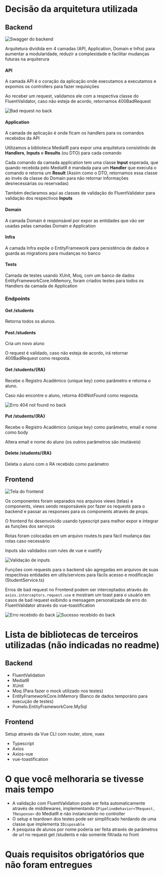 # Decisão da arquitetura utilizada

## Backend

![Swagger do backend](/mockups/back_end.png)

Arquitetura dividida em 4 camadas (API, Application, Domain e Infra) para aumentar a modularidade, reduzir a complexidade e facilitar mudanças futuras na arquiterura

#### API

A camada API é o coração da aplicação onde executamos a executamos e expomos os controllers para fazer requisições

Ao receber um request, validamos ele com a respectiva classe do FluentValidator, caso não esteja de acordo, retornamos 400BadRequest

![Bad request no back](/mockups/erro_validacao_back.png)

#### Application

A camada de aplicação é onde ficam os handlers para os comandos recebidos da API

Utilizamos a biblioteca MediatR para expor uma arquitetura consistindo de **Handlers**, **Inputs** e **Results** (ou DTO) para cada comando

Cada comando da camada application tem uma classe **Input** esperada, que quando recebida pelo MediatR é mandada para um **Handler** que executa o comando e retorna um **Result** (Assim como o DTO, retornamos essa classe ao invés da classe do Domain para não retornar informações desnecessárias ou reservadas)

Também declaramos aqui as classes de validação do FluentValidator para validação dos respectivos **Inputs**

#### Domain

A camada Domain é responsável por expor as entidades que vão ser usadas pelas camadas Domain e Application

#### Infra

A camada Infra expõe o EntityFramework para persistência de dados e guarda as migrations para mudanças no banco

#### Tests

Camada de testes usando XUnit, Moq, com um banco de dados EntityFrameworkCore.InMemory, foram criados testes para todos os Handlers da camada de Application

### Endpoints

#### Get /students

Retorna todos os alunos.

#### Post /students

Cria um novo aluno

O request é validado, caso não esteja de acordo, irá retornar 400BadRequest como resposta.

#### Get /students/{RA}

Recebe o Registro Acadêmico (unique key) como parâmetro e retorna o aluno.

Caso não encontre o aluno, retorna 404NotFound como resposta.

![Erro 404 not found no back](/mockups/erro_notfound_back.png)

#### Put /students/{RA}

Recebe o Registro Acadêmico (unique key) como parâmetro, email e nome como body

Altera email e nome do aluno (os outros parâmetros são imutáveis)

#### Delete /students/{RA}

Deleta o aluno com o RA recebido como parâmetro

## Frontend

![Tela do frontend](/mockups/front_end.png)

Os componentes foram separados nos arquivos views (telas) e components, views sendo responsáveis por fazer os requests para o backend e passar as responses para os components através de props.

O frontend foi desenvolvido usando typescript para melhor expor e integrar as funções dos serviços

Rotas foram colocadas em um arquivo routes.ts para fácil mudança das rotas caso necessário

Inputs são validados com rules de vue e vuetify

![Validação de inputs](/mockups/erro_validacao.png)

Funções com requests para o backend são agregadas em arquivos de suas respectivas entidades em utils/services para fácils acesso e modificação (StudentService.ts)

Erros de bad request no Frontend podem ser interceptados através do `axios.interceptors.request.use` e mostram um toast para o usuário em casos de bad request exibindo a mensagem personalizada de erro do FluentValidator através do vue-toastification

![Erro recebido do back](/mockups/erro_ra.png)
![Sucesso recebido do back](/mockups/criado_sucesso.png)

# Lista de bibliotecas de terceiros utilizadas (não indicadas no readme)

## Backend

- FluentValidation
- MediatR
- XUnit
- Moq (Para fazer o mock utilizado nos testes)
- EntityFrameworkCore.InMemory (Banco de dados temporário para execução de testes)
- Pomelo.EntityFrameworkCore.MySql

## Frontend

Setup através da Vue CLI com router, store, vuex

- Typescript
- Axios
- Axios-vue
- vue-toastification

# O que você melhoraria se tivesse mais tempo

- A validação com FluentValidation pode ser feita automaticamente através de middlewares, implementando `IPipelineBehavior<TRequest, TResponse>` do MediatR e não instanciando no controller
- O setup e teardown dos testes pode ser simplificado herdando de uma classe que implementa `IDisposable`
- A pesquisa de alunos por nome poderia ser feita através de parâmetros de url no request get /students e não somente filtrada no front

# Quais requisitos obrigatórios que não foram entregues
